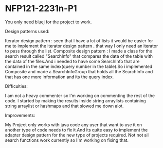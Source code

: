 # NFP121-2231n-P1

You only need bluej for the project to work.

Design patterns used:

   Iterator design pattern : seen that I have a lot of lists it would be easier for me to implement the iterator design pattern . that way I only need an iterator to pass through 
   the list.
   Composite design pattern : I made a class for the search result called "SearchInfo" that compares the data of the table with the data of the files.And i needed to have some
   SearchInfo that are contained in the same index(query number in the table).So i implemented Composite and made a SearchInfoGroup that holds all the SearchInfo and that has one
   more information and its the query index.
  
Difficulties:

  I am not a heavy commenter so I'm working on commenting the rest of the code.
  I started by making the results inside string arraylists containing string arraylist or hashmaps and that slowed me down alot.
  
Improvements:

  My Project only works with java code any user that want to use it on another type of code needs to fix it.And its quite easy to implement the adapter design pattern for the 
  new type of projects required.
  Not not all search functions work currently so I'm working on fixing that.
